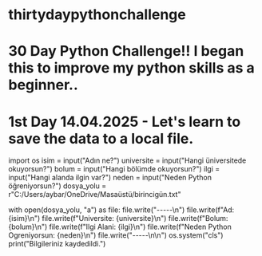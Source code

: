 # thirtydaypythonchallenge
# 30 Day Python Challenge!! I began this to improve my python skills as a beginner..
# 1st Day 14.04.2025 - Let's learn to save the data to a local file. 
import os
isim = input("Adın ne?")
universite = input("Hangi üniversitede okuyorsun?")
bolum = input("Hangi bölümde okuyorsun?")
ilgi = input("Hangi alanda ilgin var?")
neden = input("Neden Python öğreniyorsun?")
dosya_yolu = r"C:/Users/aybar/OneDrive/Masaüstü/birincigün.txt"

with open(dosya_yolu, "a") as file:
    file.write("-----\n")
    file.write(f"Ad: {isim}\n")
    file.write(f"Universite: {universite}\n")
    file.write(f"Bolum: {bolum}\n")
    file.write(f"Ilgi Alani: {ilgi}\n")
    file.write(f"Neden Python Ogreniyorsun: {neden}\n")
    file.write("-----\n\n")
os.system("cls")
print("Bilgileriniz kaydedildi.")
